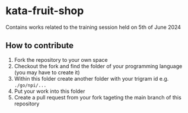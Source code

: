 # kata-fruit-shop

Contains works related to the training session held on 5th of June 2024

## How to contribute

1. Fork the repository to your own space
2. Checkout the fork and find the folder of your programming language (you may have to create it)
3. Within this folder create another folder with your trigram id e.g. `./go/npi/...`
4. Put your work into this folder
5. Create a pull request from your fork tageting the main branch of this repository
